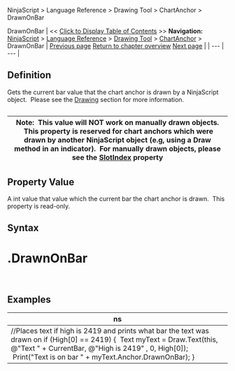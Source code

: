 ﻿
NinjaScript > Language Reference > Drawing Tool > ChartAnchor > DrawnOnBar

DrawnOnBar
| << [Click to Display Table of Contents](drawnonbar.md) >> **Navigation:**     [NinjaScript](ninjascript.md) > [Language Reference](language_reference_wip.md) > [Drawing Tool](drawing_tools.md) > [ChartAnchor](chartanchor.md) > DrawnOnBar | [Previous page](drawingtool.md) [Return to chapter overview](chartanchor.md) [Next page](getpoint.md) |
| --- | --- |
## Definition
Gets the current bar value that the chart anchor is drawn by a NinjaScript object.  Please see the [Drawing](drawing.md) section for more information.
## 
| Note:  This value will NOT work on manually drawn objects.  This property is reserved for chart anchors which were drawn by another NinjaScript object (e.g, using a Draw method in an indicator).  For manually drawn objects, please see the [SlotIndex](barindex.md) property |
| --- |

## Property Value
A int value that value which the current bar the chart anchor is drawn.  This property is read-only.
 
## Syntax
# <ChartAnchor>.DrawnOnBar
 
## Examples
| ns |
| --- |
| //Places text if high is 2419 and prints what bar the text was drawn on if (High[0] == 2419) {  Text myText = Draw.Text(this, @"Text " + CurrentBar, @"High is 2419" , 0, High[0]);  Print("Text is on bar " + myText.Anchor.DrawnOnBar); } |
